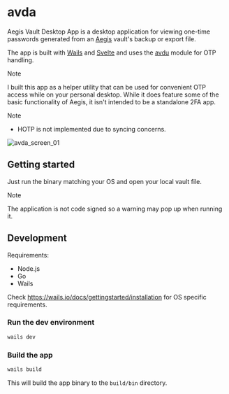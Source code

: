 # avda

Aegis Vault Desktop App is a desktop application for viewing one-time passwords generated from an [Aegis](https://github.com/beemdevelopment/Aegis) vault's backup or export file. 

The app is built with [Wails](https://github.com/wailsapp/wails) and [Svelte](https://github.com/sveltejs/svelte) and uses the [avdu](https://github.com/Sammy-T/avdu) module for OTP handling.

> [!NOTE]
> I built this app as a helper utility that can be used for convenient OTP access while on your personal desktop. While it does feature some of the basic functionality of Aegis, it isn't intended to be a standalone 2FA app.

> [!NOTE]
> - HOTP is not implemented due to syncing concerns.

![avda_screen_01](https://github.com/Sammy-T/avda/assets/22360092/c2181247-4416-4557-a381-f1a7b3e406a5)

## Getting started

Just run the binary matching your OS and open your local vault file.

> [!NOTE]
> The application is not code signed so a warning may pop up when running it.

## Development

Requirements:

- Node.js
- Go
- Wails

Check <https://wails.io/docs/gettingstarted/installation> for OS specific requirements.

### Run the dev environment

```bash
wails dev
```

### Build the app

```bash
wails build
```

This will build the app binary to the `build/bin` directory.

